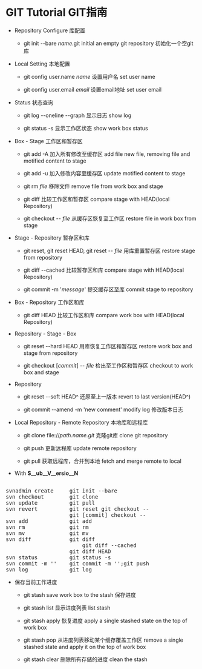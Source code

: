 GIT Tutorial GIT指南
=====================

* Repository Configure 库配置

	+ git init --bare _name_.git
		initial an empty git repository 初始化一个空git库

* Local Setting 本地配置

	+ git config user.name _name_
		设置用户名 set user name 

	+ git config user.email _email_
		设置email地址 set user email 

* Status 状态查询
	
	+ git log --oneline --graph
		显示日志
		show log

	+ git status -s
		显示工作区状态
		show work box status 


* Box - Stage 工作区和暂存区

	+ git add -A
		加入所有修改至缓存区
		add file new file, removing file and motified content to stage 

	+ git add -u
		加入修改内容至缓存区
		update motified content to stage 
	

	+ git rm _file_
		移除文件
		remove file from work box and stage 

	 + git diff
		比较工作区和暂存区
		compare stage with HEAD(local Repository) 

	+ git checkout -- _file_
		从缓存区恢复至工作区
		restore file in work box from stage 


* Stage - Repository 暂存区和库

	+ git reset, git reset HEAD, git reset -- _file_
		用库重置暂存区
		restore stage from repository 
	
	+ git diff --cached
		比较暂存区和库
		compare stage with HEAD(local Repository) 

	+ git commit -m '_message_'
		提交缓存区至库
		commit stage to repository 

* Box - Repository 工作区和库

	+ git diff HEAD
		比较工作区和库
		compare work box with HEAD(local Repository) 

* Repository - Stage - Box

	+ git reset --hard HEAD
		用库恢复工作区和暂存区
		restore work box and stage from repository 

	+ git checkout [_commit_] -- _file_
		检出至工作区和暂存区
		checkout  to work box and stage 

* Repository 
	
	+ git reset --soft HEAD^
		还原至上一版本
		revert to last version(HEAD^) 

	+ git commit --amend -m 'new comment'
		modify log 修改版本日志

	
* Local Repository - Remote Repository 本地库和远程库

	+ git clone file://_path.name.git_
		克隆git库
		clone git repository

	+ git push
		更新远程库
		update remote repository 

	+ git pull
		获取远程库，合并到本地
		fetch and merge remote to local 


* With __S__ub__V__ersio__N__

<pre>	
svnadmin create		git init --bare
svn checkout		git clone
svn update			git pull
svn revert			git reset git checkout --
					git [commit] checkout --
svn add				git add
svn rm				git rm
svn mv				git mv
svn diff			git diff 
						git diff --cached
					git diff HEAD
svn status			git status -s
svn commit -m ''	git commit -m '';git push
svn log				git log	
</pre>

* 保存当前工作进度

	+ git stash
		save work box to the stash
		保存进度

	+ git stash list
		显示进度列表
		list stash

	+ git stash apply
		恢复进度
		apply a single stashed state on the top of work box
	
	+ git stash pop
		从进度列表移动某个缓存覆盖工作区
		remove a single stashed state and apply it on the top of work box

	+ git stash clear
		删除所有存储的进度
		clean the stash
		
